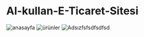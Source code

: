 ﻿# Al-kullan-E-Ticaret-Sitesi
![anasayfa](https://user-images.githubusercontent.com/102467407/181673708-8008867c-00e9-49a6-a49e-99d77ffb555d.png)
![ürünler](https://user-images.githubusercontent.com/102467407/181862219-8ba3fd99-8cfd-46e5-9094-db18389e0a6f.png)
![Adsızfsfsdfsdfsd](https://user-images.githubusercontent.com/102467407/181674063-ca8afc85-6d7d-468c-9c35-71ba581e402b.png)
